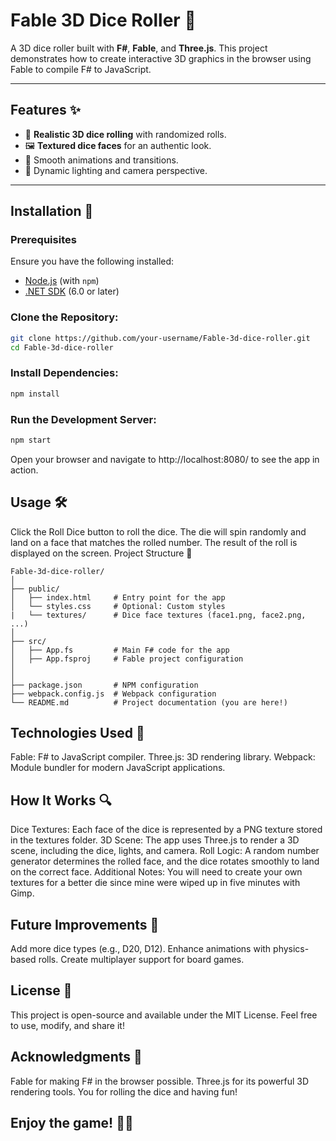 # Fable 3D Dice Roller 🎲

A 3D dice roller built with **F#**, **Fable**, and **Three.js**. This project demonstrates how to create interactive 3D graphics in the browser using Fable to compile F# to JavaScript.

---

## Features ✨

- 🎲 **Realistic 3D dice rolling** with randomized rolls.
- 🖼️ **Textured dice faces** for an authentic look.
- 📸 Smooth animations and transitions.
- 🔦 Dynamic lighting and camera perspective.

---

## Installation 🚀

### Prerequisites

Ensure you have the following installed:
- [Node.js](https://nodejs.org/) (with `npm`)
- [.NET SDK](https://dotnet.microsoft.com/) (6.0 or later)

### Clone the Repository:

```bash
git clone https://github.com/your-username/Fable-3d-dice-roller.git
cd Fable-3d-dice-roller
```

### Install Dependencies:

```bash
npm install
```

### Run the Development Server:

```bash
npm start
```

Open your browser and navigate to http://localhost:8080/ to see the app in action.

## Usage 🛠️
Click the Roll Dice button to roll the dice.
The die will spin randomly and land on a face that matches the rolled number.
The result of the roll is displayed on the screen.
Project Structure 📂

````
Fable-3d-dice-roller/
│
├── public/
│   ├── index.html     # Entry point for the app
│   └── styles.css     # Optional: Custom styles
|   └── textures/      # Dice face textures (face1.png, face2.png, ...)
│
├── src/
│   ├── App.fs         # Main F# code for the app
│   ├── App.fsproj     # Fable project configuration
│   
│
├── package.json       # NPM configuration
├── webpack.config.js  # Webpack configuration
└── README.md          # Project documentation (you are here!)
````

## Technologies Used 🧰

Fable: F# to JavaScript compiler.
Three.js: 3D rendering library.
Webpack: Module bundler for modern JavaScript applications.

## How It Works 🔍

Dice Textures: Each face of the dice is represented by a PNG texture stored in the textures folder.
3D Scene: The app uses Three.js to render a 3D scene, including the dice, lights, and camera.
Roll Logic: A random number generator determines the rolled face, and the dice rotates smoothly to land on the correct face.
Additional Notes: You will need to create your own textures for a better die since mine were wiped up in five minutes with Gimp.

## Future Improvements 🚀

Add more dice types (e.g., D20, D12).
Enhance animations with physics-based rolls.
Create multiplayer support for board games.

## License 📄
This project is open-source and available under the MIT License. Feel free to use, modify, and share it!

## Acknowledgments 🙌

Fable for making F# in the browser possible.
Three.js for its powerful 3D rendering tools.
You for rolling the dice and having fun!

## Enjoy the game! 🎲✨
